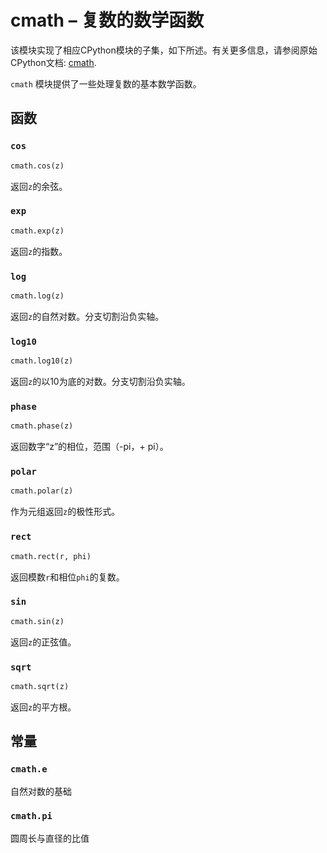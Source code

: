 cmath – 复数的数学函数
==========================

该模块实现了相应CPython模块的子集，如下所述。有关更多信息，请参阅原始CPython文档: [cmath](https://docs.python.org/3.5/library/cmath.html#module-cmath).

`cmath` 模块提供了一些处理复数的基本数学函数。


## 函数

### `cos`

```python
cmath.cos(z)
```

返回`z`的余弦。

### `exp`

```python
cmath.exp(z)
```

返回`z`的指数。

### `log`

```python
cmath.log(z)
```

返回`z`的自然对数。分支切割沿负实轴。

### `log10`

```python
cmath.log10(z)
```

返回`z`的以10为底的对数。分支切割沿负实轴。

### `phase`

```python
cmath.phase(z)
```

返回数字“z”的相位，范围（-pi，+ pi）。

### `polar`

```python
cmath.polar(z)
```

作为元组返回`z`的极性形式。

### `rect`

```python
cmath.rect(r, phi)
```

返回模数`r`和相位`phi`的复数。

### `sin`

```python
cmath.sin(z)
```

返回`z`的正弦值。

### `sqrt`

```python
cmath.sqrt(z)
```

返回`z`的平方根。

## 常量

### `cmath.e`

自然对数的基础

### `cmath.pi`

圆周长与直径的比值


